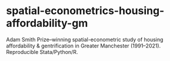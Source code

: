 # spatial-econometrics-housing-affordability-gm
Adam Smith Prize–winning spatial-econometric study of housing affordability &amp; gentrification in Greater Manchester (1991–2021). Reproducible Stata/Python/R.
